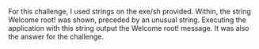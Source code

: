 For this challenge, I used strings on the exe/sh provided.  Within, the string Welcome root! was shown, preceded by an unusual string.  Executing the application with this string output the Welcome root! message.  It was also the answer for the challenge.
